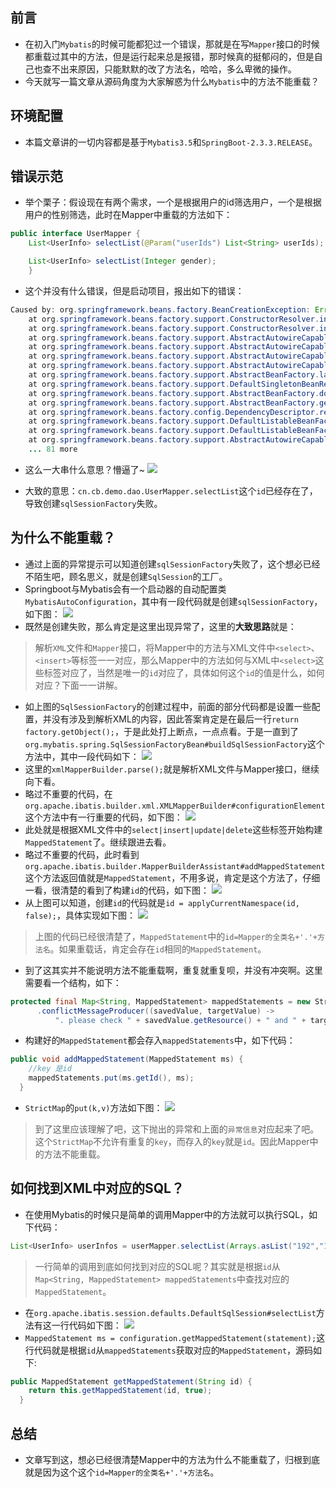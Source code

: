 
## 前言
- 在初入门`Mybatis`的时候可能都犯过一个错误，那就是在写`Mapper`接口的时候都重载过其中的方法，但是运行起来总是报错，那时候真的挺郁闷的，但是自己也查不出来原因，只能默默的改了方法名，哈哈，多么卑微的操作。
- 今天就写一篇文章从源码角度为大家解惑为什么`Mybatis`中的方法不能重载？

## 环境配置
- 本篇文章讲的一切内容都是基于`Mybatis3.5`和`SpringBoot-2.3.3.RELEASE`。

## 错误示范
- 举个栗子：假设现在有两个需求，一个是根据用户的id筛选用户，一个是根据用户的性别筛选，此时在Mapper中重载的方法如下：
```java
public interface UserMapper {
    List<UserInfo> selectList(@Param("userIds") List<String> userIds);

    List<UserInfo> selectList(Integer gender);
    }
```

- 这个并没有什么错误，但是启动项目，报出如下的错误：
```java
Caused by: org.springframework.beans.factory.BeanCreationException: Error creating bean with name 'sqlSessionFactory' defined in class path resource [org/mybatis/spring/boot/autoconfigure/MybatisAutoConfiguration.class]: Bean instantiation via factory method failed; nested exception is org.springframework.beans.BeanInstantiationException: Failed to instantiate [org.apache.ibatis.session.SqlSessionFactory]: Factory method 'sqlSessionFactory' threw exception; nested exception is org.springframework.core.NestedIOException: Failed to parse mapping resource: 'file [H:\work_project\demo\target\classes\mapper\UserInfoMapper.xml]'; nested exception is org.apache.ibatis.builder.BuilderException: Error parsing Mapper XML. The XML location is 'file [H:\work_project\demo\target\classes\mapper\UserInfoMapper.xml]'. Cause: java.lang.IllegalArgumentException: Mapped Statements collection already contains value for cn.cb.demo.dao.UserMapper.selectList. please check file [H:\work_project\demo\target\classes\mapper\UserInfoMapper.xml] and file [H:\work_project\demo\target\classes\mapper\UserInfoMapper.xml]
	at org.springframework.beans.factory.support.ConstructorResolver.instantiate(ConstructorResolver.java:655)
	at org.springframework.beans.factory.support.ConstructorResolver.instantiateUsingFactoryMethod(ConstructorResolver.java:635)
	at org.springframework.beans.factory.support.AbstractAutowireCapableBeanFactory.instantiateUsingFactoryMethod(AbstractAutowireCapableBeanFactory.java:1336)
	at org.springframework.beans.factory.support.AbstractAutowireCapableBeanFactory.createBeanInstance(AbstractAutowireCapableBeanFactory.java:1176)
	at org.springframework.beans.factory.support.AbstractAutowireCapableBeanFactory.doCreateBean(AbstractAutowireCapableBeanFactory.java:556)
	at org.springframework.beans.factory.support.AbstractAutowireCapableBeanFactory.createBean(AbstractAutowireCapableBeanFactory.java:516)
	at org.springframework.beans.factory.support.AbstractBeanFactory.lambda$doGetBean$0(AbstractBeanFactory.java:324)
	at org.springframework.beans.factory.support.DefaultSingletonBeanRegistry.getSingleton(DefaultSingletonBeanRegistry.java:226)
	at org.springframework.beans.factory.support.AbstractBeanFactory.doGetBean(AbstractBeanFactory.java:322)
	at org.springframework.beans.factory.support.AbstractBeanFactory.getBean(AbstractBeanFactory.java:202)
	at org.springframework.beans.factory.config.DependencyDescriptor.resolveCandidate(DependencyDescriptor.java:276)
	at org.springframework.beans.factory.support.DefaultListableBeanFactory.doResolveDependency(DefaultListableBeanFactory.java:1307)
	at org.springframework.beans.factory.support.DefaultListableBeanFactory.resolveDependency(DefaultListableBeanFactory.java:1227)
	at org.springframework.beans.factory.support.AbstractAutowireCapableBeanFactory.autowireByType(AbstractAutowireCapableBeanFactory.java:1509)
	... 81 more
```
- 这么一大串什么意思？懵逼了~
  ![](https://img.java-family.cn/Mybatis为什么方法不能重载/1.jpg)

- 大致的意思：`cn.cb.demo.dao.UserMapper.selectList`这个`id`已经存在了，导致创建`sqlSessionFactory`失败。


## 为什么不能重载？
- 通过上面的异常提示可以知道创建`sqlSessionFactory`失败了，这个想必已经不陌生吧，顾名思义，就是创建`SqlSession`的工厂。
- Springboot与Mybatis会有一个启动器的自动配置类`MybatisAutoConfiguration`，其中有一段代码就是创建`sqlSessionFactory`，如下图：
  ![](https://img.java-family.cn/Mybaits%E4%B8%AD%E7%9A%84%E6%96%B9%E6%B3%95%E4%B8%BA%E4%BB%80%E4%B9%88%E4%B8%8D%E8%83%BD%E9%87%8D%E8%BD%BD%EF%BC%9F/2.png)
- 既然是创建失败，那么肯定是这里出现异常了，这里的**大致思路**就是：
> 解析`XML`文件和`Mapper`接口，将Mapper中的方法与XML文件中`<select>`、`<insert>`等标签一一对应，那么Mapper中的方法如何与XML中`<select>`这些标签对应了，当然是唯一的`id`对应了，具体如何这个`id`的值是什么，如何对应？下面一一讲解。
- 如上图的`SqlSessionFactory`的创建过程中，前面的部分代码都是设置一些配置，并没有涉及到解析XML的内容，因此答案肯定是在最后一行`return factory.getObject();`，于是此处打上断点，一点点看。于是一直到了`org.mybatis.spring.SqlSessionFactoryBean#buildSqlSessionFactory`这个方法中，其中一段代码如下：
  ![](https://img.java-family.cn/Mybaits%E4%B8%AD%E7%9A%84%E6%96%B9%E6%B3%95%E4%B8%BA%E4%BB%80%E4%B9%88%E4%B8%8D%E8%83%BD%E9%87%8D%E8%BD%BD%EF%BC%9F/3.png)
- 这里的`xmlMapperBuilder.parse();`就是解析XML文件与Mapper接口，继续向下看。
- 略过不重要的代码，在`org.apache.ibatis.builder.xml.XMLMapperBuilder#configurationElement`这个方法中有一行重要的代码，如下图：
  ![](https://img.java-family.cn/Mybaits%E4%B8%AD%E7%9A%84%E6%96%B9%E6%B3%95%E4%B8%BA%E4%BB%80%E4%B9%88%E4%B8%8D%E8%83%BD%E9%87%8D%E8%BD%BD%EF%BC%9F/4.png)
- 此处就是根据XML文件中的`select|insert|update|delete`这些标签开始构建`MappedStatement`了。继续跟进去看。
- 略过不重要的代码，此时看到`org.apache.ibatis.builder.MapperBuilderAssistant#addMappedStatement`这个方法返回值就是`MappedStatement`，不用多说，肯定是这个方法了，仔细一看，很清楚的看到了构建`id`的代码，如下图：
  ![](https://img.java-family.cn/Mybaits%E4%B8%AD%E7%9A%84%E6%96%B9%E6%B3%95%E4%B8%BA%E4%BB%80%E4%B9%88%E4%B8%8D%E8%83%BD%E9%87%8D%E8%BD%BD%EF%BC%9F/5.png)
- 从上图可以知道，创建`id`的代码就是`id = applyCurrentNamespace(id, false);`，具体实现如下图：
  ![](https://img.java-family.cn/Mybaits%E4%B8%AD%E7%9A%84%E6%96%B9%E6%B3%95%E4%B8%BA%E4%BB%80%E4%B9%88%E4%B8%8D%E8%83%BD%E9%87%8D%E8%BD%BD%EF%BC%9F/6.png)
> 上图的代码已经很清楚了，`MappedStatement`中的`id=Mapper的全类名+'.'+方法名`。如果重载话，肯定会存在`id`相同的`MappedStatement`。

- 到了这其实并不能说明方法不能重载啊，重复就重复呗，并没有冲突啊。这里需要看一个结构，如下：
```java
protected final Map<String, MappedStatement> mappedStatements = new StrictMap<MappedStatement>("Mapped Statements collection")
      .conflictMessageProducer((savedValue, targetValue) ->
          ". please check " + savedValue.getResource() + " and " + targetValue.getResource());
```
- 构建好的`MappedStatement`都会存入`mappedStatements`中，如下代码：
```java
public void addMappedStatement(MappedStatement ms) {
    //key 是id 
    mappedStatements.put(ms.getId(), ms);
  }
```
- `StrictMap`的`put(k,v)`方法如下图：
  ![](https://img.java-family.cn/Mybaits%E4%B8%AD%E7%9A%84%E6%96%B9%E6%B3%95%E4%B8%BA%E4%BB%80%E4%B9%88%E4%B8%8D%E8%83%BD%E9%87%8D%E8%BD%BD%EF%BC%9F/7.png)

> 到了这里应该理解了吧，这下抛出的异常和上面的`异常信息`对应起来了吧。这个`StrictMap`不允许有重复的`key`，而存入的`key`就是`id`。因此Mapper中的方法不能重载。

## 如何找到XML中对应的SQL？
- 在使用Mybatis的时候只是简单的调用Mapper中的方法就可以执行SQL，如下代码：
```java
List<UserInfo> userInfos = userMapper.selectList(Arrays.asList("192","198"));
```
> 一行简单的调用到底如何找到对应的SQL呢？其实就是根据`id`从`Map<String, MappedStatement> mappedStatements`中查找对应的`MappedStatement`。

- 在`org.apache.ibatis.session.defaults.DefaultSqlSession#selectList`方法有这一行代码如下图：
  ![](https://img.java-family.cn/Mybaits%E4%B8%AD%E7%9A%84%E6%96%B9%E6%B3%95%E4%B8%BA%E4%BB%80%E4%B9%88%E4%B8%8D%E8%83%BD%E9%87%8D%E8%BD%BD%EF%BC%9F/8.png)
- `MappedStatement ms = configuration.getMappedStatement(statement);`这行代码就是根据`id`从`mappedStatements`获取对应的`MappedStatement`，源码如下:
```java
public MappedStatement getMappedStatement(String id) {
    return this.getMappedStatement(id, true);
  }
```

## 总结
- 文章写到这，想必已经很清楚Mapper中的方法为什么不能重载了，归根到底就是因为这个这个`id=Mapper的全类名+'.'+方法名`。


